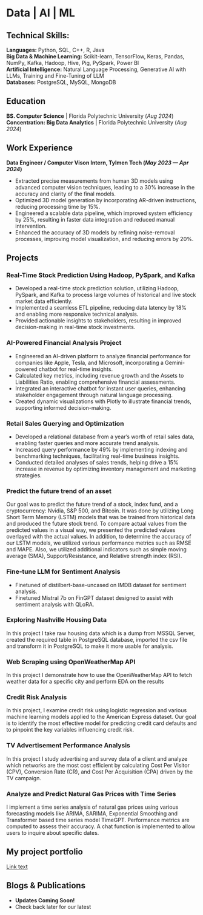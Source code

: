 # Data | AI | ML

## Technical Skills:

**Languages:**   Python, SQL, C++, R, Java     
**Big Data & Machine Learning:**  Scikit-learn, TensorFlow, Keras, Pandas, NumPy, Kafka, Hadoop, Hive, Pig, PySpark, Power BI     
**Artificial Intelligence:**  Natural Language Processing, Generative AI with LLMs, Training and Fine-Tuning of LLM     
**Databases:**  PostgreSQL, MySQL, MongoDB             


## Education
**BS. Computer Science** | Florida Polytechnic University (_Aug 2024_)								       		
**Concentration: Big Data Analytics** | Florida Polytechnic University (_Aug 2024_)	 			        		


## Work Experience
**Data Engineer / Computer Vison Intern, Tylmen Tech (_May 2023 — Apr 2024_)**
- Extracted precise measurements from human 3D models using advanced computer vision techniques, leading to a 30% increase in the accuracy and clarity of the final models.
- Optimized 3D model generation by incorporating AR-driven instructions, reducing processing time by 15%.
- Engineered a scalable data pipeline, which improved system efficiency by 25%, resulting in faster data integration and reduced manual intervention.
- Enhanced the accuracy of 3D models by refining noise-removal processes, improving model visualization, and reducing errors by 20%.


## Projects
### Real-Time Stock Prediction Using Hadoop, PySpark, and Kafka

- Developed a real-time stock prediction solution, utilizing Hadoop, PySpark, and Kafka to process large volumes of historical and live stock market data efficiently.
- Implemented a seamless ETL pipeline, reducing data latency by 18% and enabling more responsive technical analysis.
- Provided actionable insights to stakeholders, resulting in improved decision-making in real-time stock investments.

### AI-Powered Financial Analysis Project

- Engineered an AI-driven platform to analyze financial performance for companies like Apple, Tesla, and Microsoft, incorporating a Gemini-powered chatbot for real-time insights.
- Calculated key metrics, including revenue growth and the Assets to Liabilities Ratio, enabling comprehensive financial assessments.
- Integrated an interactive chatbot for instant user queries, enhancing stakeholder engagement through natural language processing.
- Created dynamic visualizations with Plotly to illustrate financial trends, supporting informed decision-making.

### Retail Sales Querying and Optimization

- Developed a relational database from a year’s worth of retail sales data, enabling faster queries and more accurate trend analysis.
- Increased query performance by 49% by implementing indexing and benchmarking techniques, facilitating real-time business insights.
- Conducted detailed analyses of sales trends, helping drive a 15% increase in revenue by optimizing inventory management and marketing strategies.


### Predict the future trend of an asset

Our goal was to predict the future trend of a stock, index fund, and a cryptocurrency: Nvidia, S&P 500, and Bitcoin. It was done by utilizing Long Short Term Memory (LSTM) models that was be trained from historical data and produced the future stock trend. To compare actual values from the predicted values in a visual way, we presented the predicted values overlayed with the actual values. In addition, to determine the accuracy of our LSTM models, we utilized various performance metrics such as RMSE and MAPE. Also, we utilized additional indicators such as simple moving average (SMA), Support/Resistance, and Relative strength index (RSI). 

### Fine-tune LLM for Sentiment Analysis

- Finetuned of distilbert-base-uncased on IMDB dataset for sentiment analysis.
- Finetuned Mistral 7b on FinGPT dataset designed to assist with sentiment analysis with QLoRA.

### Exploring Nashville Housing Data

In this project I take raw housing data which is a dump from MSSQL Server, created the required table in PostgreSQL database, imported the csv file and transform it in PostgreSQL to make it more usable for analysis. 

### Web Scraping using OpenWeatherMap API 

In this project I demonstrate how to use the OpenWeatherMap API to fetch weather data for a specific city and perform EDA on the results 

### Credit Risk Analysis 

In this project, I examine credit risk using logistic regression and various machine learning models applied to the American Express dataset. Our goal is to identify the most effective model for predicting credit card defaults and to pinpoint the key variables influencing credit risk. 

### TV Advertisement Performance Analysis 

In this project I study advertising and survey data of a client and analyze which networks are the most cost efficient by calculating Cost Per Visitor (CPV), Conversion Rate (CR), and Cost Per Acquisition (CPA) driven by the TV campaign.

### Analyze and Predict Natural Gas Prices with Time Series

I implement a time series analysis of natural gas prices using various forecasting models like ARIMA, SARIMA, Exponential Smoothing and Transformer based time series model TimeGPT. Performance metrics are computed to assess their accuracy. A chat function is implemented to allow users to inquire about specific dates. 



## My project portfolio
[Link text](https://prateekmukherjee.github.io/portfolio/)
## Blogs & Publications
- **Updates Coming Soon!**
- Check back later for our latest
